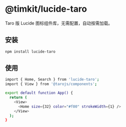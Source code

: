 # @timkit/lucide-taro

Taro 版 Lucide 图标组件库，无需配置，自动按需加载。

## 安装

```bash
npm install lucide-taro
```

## 使用

```bash
import { Home, Search } from 'lucide-taro';
import { View } from '@tarojs/components';

export default function App() {
  return (
    <View>
      <Home size={32} color="#f00" strokeWidth={1} />
    </View>
  );
}
```
